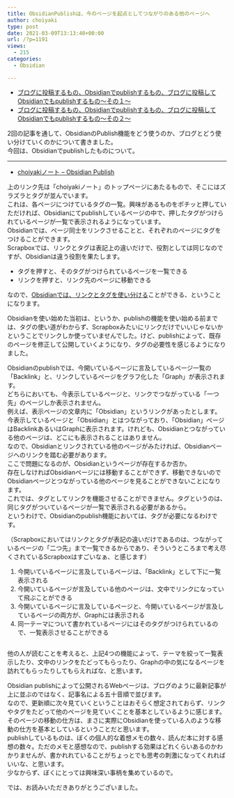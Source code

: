 ```yaml
---
title: ObsidianPublishは、今のページを起点としてつながりのある他のページへ
author: choiyaki
type: post
date: 2021-03-09T13:13:40+00:00
url: /?p=1191
views:
  - 215
categories:
  - Obsidian

---
```

  * [ブログに投稿するもの、Obsidianでpublishするもの、ブログに投稿してObsidianでもpublishするもの〜その１〜][1]
  * [ブログに投稿するもの、Obsidianでpublishするもの、ブログに投稿してObsidianでもpublishするもの〜その２〜][2]

2回の記事を通して、ObsidianのPublish機能をどう使うのか、ブログとどう使い分けていくのかについて書きました。  
今回は、Obsidianでpublishしたものについて。

* * *

  * [choiyakiノート &#8211; Obsidian Publish][3]

上のリンク先は「choiyakiノート」のトップページにあたるもので、そこにはズラズラとタグが並んでいます。  
これは、各ページにつけているタグの一覧。興味があるものをポチッと押していただければ、Obsidianにてpublishしているページの中で、押したタグがつけられているページが一覧で表示されるようになっています。  
Obsidianでは、ページ同士をリンクさせることと、それぞれのページにタグをつけることができます。  
Scrapboxでは、リンクとタグは表記上の違いだけで、役割としては同じなのですが、Obsidianは違う役割を果たします。

  * タグを押すと、そのタグがつけられているページを一覧できる
  * リンクを押すと、リンク先のページに移動できる

なので、[Obsidianでは、リンクとタグを使い分ける][4]ことができる、ということになります。

Obsidianを使い始めた当初は、というか、publishの機能を使い始める前までは、タグの使い道がわからず、Scrapboxみたいにリンクだけでいいじゃないかということでリンクしか使っていませんでした。けど、publishによって、既存のページを修正して公開していくようになり、タグの必要性を感じるようになりました。

Obsidianのpublishでは、今開いているページに言及しているページ一覧の「Backlink」と、リンクしているページをグラフ化した「Graph」が表示されます。  
どちらにおいても、今表示しているページと、リンクでつながっている「一つ先」のページしか表示されません。  
例えば、表示ページの文章内に「Obsidian」というリンクがあったとします。  
今表示しているページと「Obsidian」とはつながっており、「Obsidian」ページはBacklinkあるいはGraphに表示されます。けれども、Obsidianとつながっている他のページは、どこにも表示されることはありません。  
なので、Obsidianとリンクされている他のページがみたければ、Obsidianページへのリンクを踏む必要があります。  
ここで問題になるのが、Obsidianというページが存在するか否か。  
存在しなければObsidianページには移動することができず、移動できないのでObsidianページとつながっている他のページを見ることができないことになります。  
これでは、タグとしてリンクを機能させることができません。タグというのは、同じタグがついているページが一覧で表示される必要があるから。  
というわけで、Obsidianのpublish機能においては、タグが必要になるわけです。

（Scrapboxにおいてはリンクとタグが表記の違いだけであるのは、つながっているページの「二つ先」まで一覧できるからであり、そういうところまで考え尽くされているScrapboxはすごいなぁ、と感じます）

  1. 今開いているページに言及しているページは、「Backlink」として下に一覧表示される
  2. 今開いているページが言及している他のページは、文中でリンクになっていて飛ぶことができる
  3. 今開いているページに言及しているページと、今開いているページが言及しているページの両方が、Graphには表示される
  4. 同一テーマについて書かれているページにはそのタグがつけられているので、一覧表示させることができる

<img src="https://i0.wp.com/i.gyazo.com/76ea3ea5f9f9e8c11e5a6a6d31e7a881.png?w=660&#038;ssl=1" alt="" data-recalc-dims="1" /> 

他の人が読むことを考えると、上記4つの機能によって、テーマを絞って一覧表示したり、文中のリンクをたどってもらったり、Graphの中の気になるページを訪れてもらったりしてもらえればな、と思います。

Obsidian publishによって公開されるWebページは、ブログのように最新記事が上に並ぶのではなく、記事名による五十音順で並びます。  
なので、更新順に次々見ていくということはおそらく想定されておらず、リンクやタグをたどって他のページを見ていくことを基本としているように感じます。  
そのページの移動の仕方は、まさに実際にObsidianを使っている人のような移動の仕方を基本としているということだと思います。  
publishしているものは、ぼくの個人的な着想メモの数々、読んだ本に対する感想の数々。ただのメモと感想なので、publishする効果はどれくらいあるのかわかりませんが、書かれれていることがちょっとでも思考の刺激になってくれればいいな、と思います。  
少なからず、ぼくにとっては興味深い事柄を集めているので。

では、お読みいただきありがとうございました。

 [1]: https://choiyaki.com/?p=1178
 [2]: https://choiyaki.com/?p=1183
 [3]: https://publish.obsidian.md/choiyaki/
 [4]: https://publish.obsidian.md/choiyaki/Published/Obsidian%E3%81%A7%E3%81%AF%E3%80%81%E3%83%AA%E3%83%B3%E3%82%AF%E3%81%A8%E3%82%BF%E3%82%B0%E3%82%92%E4%BD%BF%E3%81%84%E5%88%86%E3%81%91%E3%82%8B